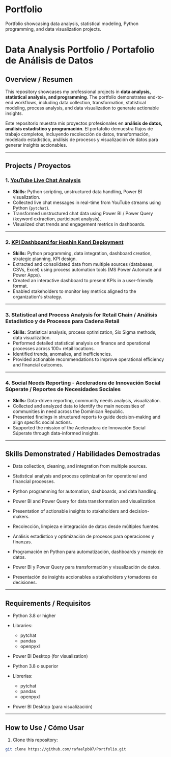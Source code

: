# Portfolio
Portfolio showcasing data analysis, statistical modeling, Python programming, and data visualization projects.


# Data Analysis Portfolio / Portafolio de Análisis de Datos

## Overview / Resumen
This repository showcases my professional projects in **data analysis, statistical analysis, and programming**. The portfolio demonstrates end-to-end workflows, including data collection, transformation, statistical modeling, process analysis, and data visualization to generate actionable insights.

Este repositorio muestra mis proyectos profesionales en **análisis de datos, análisis estadístico y programación**. El portafolio demuestra flujos de trabajo completos, incluyendo recolección de datos, transformación, modelado estadístico, análisis de procesos y visualización de datos para generar insights accionables.

---

## Projects / Proyectos

### 1. [YouTube Live Chat Analysis](https://github.com/rafaelpb87/YouTube_Livechat_Analysis)
- **Skills:** Python scripting, unstructured data handling, Power BI visualization.  
- Collected live chat messages in real-time from YouTube streams using Python (`pytchat`).  
- Transformed unstructured chat data using Power BI / Power Query (keyword extraction, participant analysis).  
- Visualized chat trends and engagement metrics in dashboards.

---

### 2. [KPI Dashboard for Hoshin Kanri Deployment](https://github.com/rafaelpb87/KPI_Dashboard_HK)
- **Skills:** Python programming, data integration, dashboard creation, strategic planning, KPI design.  
- Extracted and consolidated data from multiple sources (databases, CSVs, Excel) using process automation tools (MS Power Automate and Power Apps).  
- Created an interactive dashboard to present KPIs in a user-friendly format.  
- Enabled stakeholders to monitor key metrics aligned to the organization's strategy.

---

### 3. Statistical and Process Analysis for Retail Chain / Análisis Estadístico y de Procesos para Cadena Retail
- **Skills:** Statistical analysis, process optimization, Six Sigma methods, data visualization.  
- Performed detailed statistical analysis on finance and operational processes across 100+ retail locations.  
- Identified trends, anomalies, and inefficiencies.  
- Provided actionable recommendations to improve operational efficiency and financial outcomes.

---

### 4. Social Needs Reporting - Aceleradora de Innovación Social Súperate / Reportes de Necesidades Sociales
- **Skills:** Data-driven reporting, community needs analysis, visualization.  
- Collected and analyzed data to identify the main necessities of communities in need across the Dominican Republic.  
- Presented findings in structured reports to guide decision-making and align specific social actions.  
- Supported the mission of the Aceleradora de Innovación Social Súperate through data-informed insights.

---

## Skills Demonstrated / Habilidades Demostradas
- Data collection, cleaning, and integration from multiple sources.  
- Statistical analysis and process optimization for operational and financial processes.  
- Python programming for automation, dashboards, and data handling.  
- Power BI and Power Query for data transformation and visualization.  
- Presentation of actionable insights to stakeholders and decision-makers.

- Recolección, limpieza e integración de datos desde múltiples fuentes.  
- Análisis estadístico y optimización de procesos para operaciones y finanzas.  
- Programación en Python para automatización, dashboards y manejo de datos.  
- Power BI y Power Query para transformación y visualización de datos.  
- Presentación de insights accionables a stakeholders y tomadores de decisiones.

---

## Requirements / Requisitos
- Python 3.8 or higher  
- Libraries:
  - pytchat
  - pandas
  - openpyxl  
- Power BI Desktop (for visualization)

- Python 3.8 o superior  
- Librerías:
  - pytchat
  - pandas
  - openpyxl  
- Power BI Desktop (para visualización)

---

## How to Use / Cómo Usar
1. Clone this repository:
```bash
git clone https://github.com/rafaelpb87/Portfolio.git

